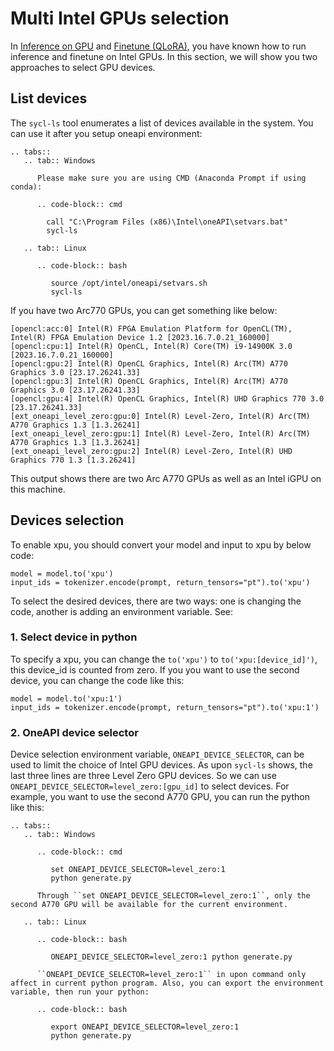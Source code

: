 # Multi Intel GPUs selection

In [Inference on GPU](inference_on_gpu.md) and [Finetune (QLoRA)](finetune.md), you have known how to run inference and finetune on Intel GPUs. In this section, we will show you two approaches to select GPU devices.

## List devices

The `sycl-ls` tool enumerates a list of devices available in the system. You can use it after you setup oneapi environment:

```eval_rst
.. tabs::
   .. tab:: Windows

      Please make sure you are using CMD (Anaconda Prompt if using conda):

      .. code-block:: cmd

        call "C:\Program Files (x86)\Intel\oneAPI\setvars.bat"
        sycl-ls

   .. tab:: Linux

      .. code-block:: bash

         source /opt/intel/oneapi/setvars.sh
         sycl-ls
```

If you have two Arc770 GPUs, you can get something like below:
```
[opencl:acc:0] Intel(R) FPGA Emulation Platform for OpenCL(TM), Intel(R) FPGA Emulation Device 1.2 [2023.16.7.0.21_160000]
[opencl:cpu:1] Intel(R) OpenCL, Intel(R) Core(TM) i9-14900K 3.0 [2023.16.7.0.21_160000]
[opencl:gpu:2] Intel(R) OpenCL Graphics, Intel(R) Arc(TM) A770 Graphics 3.0 [23.17.26241.33]
[opencl:gpu:3] Intel(R) OpenCL Graphics, Intel(R) Arc(TM) A770 Graphics 3.0 [23.17.26241.33]
[opencl:gpu:4] Intel(R) OpenCL Graphics, Intel(R) UHD Graphics 770 3.0 [23.17.26241.33]
[ext_oneapi_level_zero:gpu:0] Intel(R) Level-Zero, Intel(R) Arc(TM) A770 Graphics 1.3 [1.3.26241]
[ext_oneapi_level_zero:gpu:1] Intel(R) Level-Zero, Intel(R) Arc(TM) A770 Graphics 1.3 [1.3.26241]
[ext_oneapi_level_zero:gpu:2] Intel(R) Level-Zero, Intel(R) UHD Graphics 770 1.3 [1.3.26241]
```
This output shows there are two Arc A770 GPUs as well as an Intel iGPU on this machine.

## Devices selection
To enable xpu, you should convert your model and input to xpu by below code:
```
model = model.to('xpu')
input_ids = tokenizer.encode(prompt, return_tensors="pt").to('xpu')
```
To select the desired devices, there are two ways: one is changing the code, another is adding an environment variable. See:  

### 1. Select device in python
To specify a xpu, you can change the `to('xpu')` to `to('xpu:[device_id]')`, this device_id is counted from zero. If you you want to use the second device, you can change the code like this: 
```
model = model.to('xpu:1')
input_ids = tokenizer.encode(prompt, return_tensors="pt").to('xpu:1')
```

### 2. OneAPI device selector
Device selection environment variable, `ONEAPI_DEVICE_SELECTOR`, can be used to limit the choice of Intel GPU devices. As upon `sycl-ls` shows, the last three lines are three Level Zero GPU devices. So we can use `ONEAPI_DEVICE_SELECTOR=level_zero:[gpu_id]` to select devices.
For example, you want to use the second A770 GPU, you can run the python like this:

```eval_rst
.. tabs::
   .. tab:: Windows

      .. code-block:: cmd

         set ONEAPI_DEVICE_SELECTOR=level_zero:1 
         python generate.py

      Through ``set ONEAPI_DEVICE_SELECTOR=level_zero:1``, only the second A770 GPU will be available for the current environment.

   .. tab:: Linux

      .. code-block:: bash

         ONEAPI_DEVICE_SELECTOR=level_zero:1 python generate.py

      ``ONEAPI_DEVICE_SELECTOR=level_zero:1`` in upon command only affect in current python program. Also, you can export the environment variable, then run your python:

      .. code-block:: bash

         export ONEAPI_DEVICE_SELECTOR=level_zero:1
         python generate.py

```
